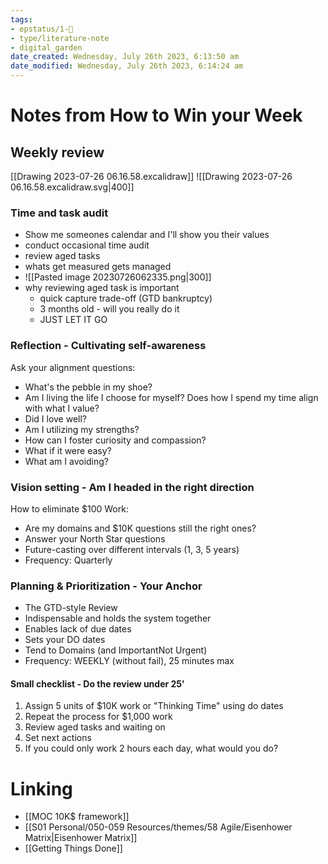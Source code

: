 ```yaml
---
tags: 
- epstatus/1-🌱
- type/literature-note
- digital_garden
date_created: Wednesday, July 26th 2023, 6:13:50 am
date_modified: Wednesday, July 26th 2023, 6:14:24 am
---
```

# Notes from How to Win your Week
## Weekly review

[[Drawing 2023-07-26 06.16.58.excalidraw]]
![[Drawing 2023-07-26 06.16.58.excalidraw.svg|400]]

### Time and task audit
+ Show me someones calendar and I'll show you their values
+ conduct occasional time audit
+ review aged tasks
+ whats get measured gets managed
+ ![[Pasted image 20230726062335.png|300]]
+ why reviewing aged task is important
	+ quick capture trade-off (GTD bankruptcy)
	+ 3 months old - will you really do it
	+ JUST LET IT GO

### Reflection - Cultivating self-awareness
Ask your alignment questions:
- What's the pebble in my shoe?
- Am I living the life I choose for myself? Does how I spend my time align with what I value?
- Did I love well?
- Am I utilizing my strengths?
- How can I foster curiosity and compassion?
- What if it were easy?
- What am I avoiding?

### Vision setting - Am I headed in the right direction
How to eliminate $100 Work:
- Are my domains and $10K questions still the right ones?
- Answer your North Star questions
- Future-casting over different intervals (1, 3, 5 years)
- Frequency: Quarterly

### Planning & Prioritization - Your Anchor
- The GTD-style Review
- Indispensable and holds the system together
- Enables lack of due dates
- Sets your DO dates
- Tend to Domains (and ImportantNot Urgent)
- Frequency: WEEKLY (without fail), 25 minutes max

#### Small checklist - Do the review under 25'
1. Assign 5 units of $10K work or "Thinking Time" using do dates
2. Repeat the process for $1,000 work
3. Review aged tasks and waiting on
4. Set next actions
5. If you could only work 2 hours each day, what would you do?

# Linking
+ [[MOC 10K$ framework]]
+ [[S01 Personal/050-059 Resources/themes/58 Agile/Eisenhower Matrix|Eisenhower Matrix]]
+ [[Getting Things Done]]
